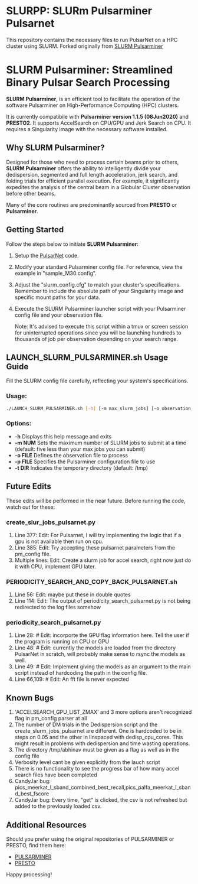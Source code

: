 # **SLURPP: SLURm Pulsarminer Pulsarnet**
This repository contains the necessary files to run PulsarNet on a HPC cluster using SLURM. Forked originally from [SLURM Pulsarminer](https://github.com/vishnubk/SLURM_PULSARMINER.git)

# **SLURM Pulsarminer: Streamlined Binary Pulsar Search Processing**

**SLURM Pulsarminer**, is an efficient tool to facilitate the operation of the software Pulsarminer on High-Performance Computing (HPC) clusters. 

It is currently compatibile with **Pulsarminer version 1.1.5 (08Jun2020)** and **PRESTO2**. It supports AccelSearch on CPU/GPU and Jerk Search on CPU. It requires a Singularity image with the necessary software installed.

## Why SLURM Pulsarminer?

Designed for those who need to process certain beams prior to others, **SLURM Pulsarminer** offers the ability to intelligently divide your dedispersion, segmented and full length acceleration, jerk search, and folding trials for efficient parallel execution. For example, it significantly expedites the analysis of the central beam in a Globular Cluster observation before other beams.

Many of the core routines are predominantly sourced from **PRESTO** or **Pulsarminer**.

## Getting Started

Follow the steps below to initiate **SLURM Pulsarminer**:

1. Setup the [PulsarNet](https://github.com/abhinav70113/PulsarNet.git) code.

2. Modify your standard Pulsarminer config file. For reference, view the example in "sample_M30.config".

3. Adjust the "slurm_config.cfg" to match your cluster's specifications. Remember to include the absolute path of your Singularity image and specific mount paths for your data.

4. Execute the SLURM Pulsarminer launcher script with your Pulsarminer config file and your observation file. 

   Note: It's advised to execute this script within a tmux or screen session for uninterrupted operations since you will be launching hundreds to thousands of job per observation depending on your search range.

## LAUNCH_SLURM_PULSARMINER.sh Usage Guide

Fill the SLURM config file carefully, reflecting your system's specifications.

### Usage:

```bash
./LAUNCH_SLURM_PULSARMINER.sh [-h] [-m max_slurm_jobs] [-o observation_file] [-p config_file] [-t tmp_directory]
```

### Options:

- **-h**          Displays this help message and exits
- **-m NUM**      Sets the maximum number of SLURM jobs to submit at a time (default: five less than your max jobs you can submit)
- **-o FILE**     Defines the observation file to process
- **-p FILE**     Specifies the Pulsarminer configuration file to use
- **-t DIR**      Indicates the temporary directory (default: /tmp)

## Future Edits

These edits will be performed in the near future. Before running the code, watch out for these:
### **create_slur_jobs_pulsarnet.py**
1. Line 377: Edit: For Pulsarnet, I will try implementing the logic that if a gpu is not available then run on cpu.
2. Line 385: Edit: Try accepting these pulsarnet parameters from the pm_config file.
3. Multiple lines: Edit: Create a slurm job for accel search, right now just do it with CPU, implement GPU later.
### **PERIODICITY_SEARCH_AND_COPY_BACK_PULSARNET.sh**
1. Line 56: Edit: maybe put these in double quotes
2. Line 114: Edit: The output of periodicity_search_pulsarnet.py is not being redirected to the log files somehow
### **periodicity_search_pulsarnet.py**
1. Line 28: # Edit: incorporte the GPU flag information here. Tell the user if the program is running on CPU or GPU
2. Line 48: # Edit: currently the models are loaded from the directory PulsarNet in scratch, will probably make sense to rsync the models as well. 
3. Line 49: # Edit: Implement giving the models as an argument to the main script instead of hardcoding the path in the config file.
4. Line 66,109:  # Edit: An fft file is never expected

## Known Bugs
1. 'ACCELSEARCH_GPU_LIST_ZMAX' and 3 more options aren't recognized flag in pm_config parser at all 
2. The number of DM trials in the Dedispersion script and the create_slurm_jobs_pulsarnet are different. One is hardcoded to be in steps on 0.05 and the other in linspaced with dedisp_cpu_cores. This might result in problems with dedispersion and time wasting operations.
3. The directory /tmp/abhinav must be given as a flag as well as in the config file 
4. Verbosity level cant be given explicitly from the lauch script 
5. There is no functionality to see the progress bar of how many accel search files have been completed 
6. CandyJar bug: pics_meerkat_l_sband_combined_best_recall,pics_palfa_meerkat_l_sband_best_fscore 
7. CandyJar bug: Every time, "get" is clicked, the csv is not refreshed but added to the previously loaded csv.

## Additional Resources

Should you prefer using the original repositories of PULSARMINER or PRESTO, find them here:

- [PULSARMINER](https://github.com/alex88ridolfi/PULSAR_MINER)
- [PRESTO](https://github.com/scottransom/presto)


Happy processing!
